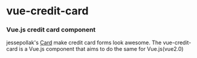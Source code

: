 # vue-credit-card

### Vue.js credit card component

jessepollak's [Card](http://github.com/jessepollak/card) make credit card forms look awesome.
The vue-credit-card is a Vue.js component that aims to do the same for Vue.js(vue2.0)
